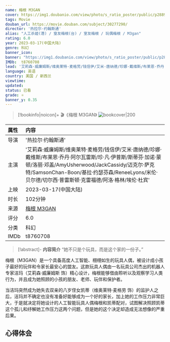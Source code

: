 ```yaml
---
name: 梅根 M3GAN
cover: https://img1.doubanio.com/view/photo/s_ratio_poster/public/p2889245580.jpg
tags: Movie
douban_url: https://movie.douban.com/subject/30277290/
director: '热拉尔·约翰斯通'
alias: "人工杀姬(港) / 窒友梅根(台) / 室友梅根 / 玩偶梅根 / M3gan"
rating: 6.0
year: 2023-03-17(中国大陆)
genre: 科幻
banner_icon: 
banner: "https://img1.doubanio.com/view/photo/s_ratio_poster/public/p2889245580.jpg"
IMDb:  t8760708
lead: '艾莉森·威廉姆斯/维奥莱特·麦格劳/钱信伊/艾米·唐纳德/珍娜·戴维斯/布莱恩·乔丹·阿尔瓦雷斯/珍·凡·伊普斯/斯蒂芬·加诺·蒙顿/洛丽·邓盖/AmyUsherwood/JackCassidy/迈克尔·萨克特/SamsonChan-Boon/基拉·约瑟芬森/ReneeLyons/米伦·贝尔德/切尔西·普雷斯顿·克雷福德/阿洛·格林/埃伦·杜宾' 
language: 英语 
country: 美国 / 新西兰 
viewtime:
updated: 
status: 已看
grade: ⭐️
banner_y: 0.35
---
```

> [!bookinfo|noicon]+ 🎬《梅根 M3GAN》
> ![bookcover|200](https://img1.doubanio.com/view/photo/s_ratio_poster/public/p2889245580.jpg)
>
| 属性 | 内容                                       |
|:---- |:------------------------------------------ |
| 导演 | '热拉尔·约翰斯通'                         |
| 主演 | '艾莉森·威廉姆斯/维奥莱特·麦格劳/钱信伊/艾米·唐纳德/珍娜·戴维斯/布莱恩·乔丹·阿尔瓦雷斯/珍·凡·伊普斯/斯蒂芬·加诺·蒙顿/洛丽·邓盖/AmyUsherwood/JackCassidy/迈克尔·萨克特/SamsonChan-Boon/基拉·约瑟芬森/ReneeLyons/米伦·贝尔德/切尔西·普雷斯顿·克雷福德/阿洛·格林/埃伦·杜宾'                             |
| 上映 | 2023-03-17(中国大陆)                             |
| 时长 | 102分钟                   |
| 来源 | [梅根 M3GAN](https://movie.douban.com/subject/30277290/) |
| 评分 | 6.0                           |
| 分类 | 科幻                            |
| IMDb | t8760708                             | 

> [!abstract]- **内容简介**
>  “她不只是个玩具，而是这个家的一份子。”

















梅根（M3GAN）是一个具备高度人工智能、栩栩如生的玩具人偶，被设计成小孩子最好的玩伴和令家长最安心的盟友。这款玩具人偶由一名玩具公司杰出的机器人专家洁玛（艾莉森·威廉姆斯 饰）精心设计，梅根能够借由聆听以及观察学习人类行为，并且成为她照顾的小孩的朋友、老师、玩伴和保护者。

















当洁玛突然成为她失去双亲的八岁侄女凯蒂（维奥莱特·麦格劳 饰）的监护人之后，洁玛并不确定也没有准备好能够成为一个好的家长，加上她的工作压力非常巨大，于是就决定将她设计的人工智能玩具人偶梅根和凯蒂配对，试图解决照顾凯蒂这个孤儿和纾解她工作压力这两个问题，但是她的这个决定却造成无法想像的严重后果。
>  
## 心得体会
